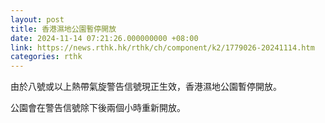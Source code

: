 ```yaml
---
layout: post
title: 香港濕地公園暫停開放
date: 2024-11-14 07:21:26.000000000 +08:00
link: https://news.rthk.hk/rthk/ch/component/k2/1779026-20241114.htm
categories: rthk
---
```


由於八號或以上熱帶氣旋警告信號現正生效，香港濕地公園暫停開放。

公園會在警告信號除下後兩個小時重新開放。

